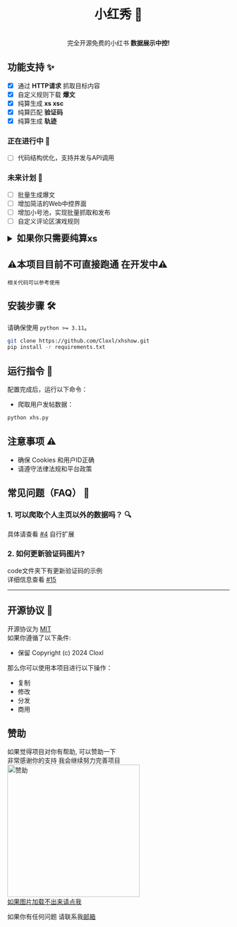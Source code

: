 <div align="center">
<h1 align="center">小红秀 📄</h1>
<br>
完全开源免费的小红书 <b>数据展示中控!</b>
<br>
</div>

## 功能支持 ✨

- [x] 通过 **HTTP请求** 抓取目标内容
- [x] 自定义规则下载 **爆文**
- [x] 纯算生成 **xs xsc**
- [x] 纯算匹配 **验证码**
- [x] 纯算生成 **轨迹**

### 正在进行中 🚀
- [ ] 代码结构优化，支持并发与API调用

### 未来计划 📅

- [ ] 批量生成爆文
- [ ] 增加简洁的Web中控界面
- [ ] 增加小号池，实现批量抓取和发布
- [ ] 自定义评论区演戏规则

<details>
    <summary  style="font-size: 20px; font-weight: bold;">如果你只需要纯算xs</summary>

1. 下载 [xs_encrypt.py](https://github.com/Cloxl/xhs-profile-spider/blob/master/encrypt/xs_encrypt.py)
2. 导入 `XsEncrypt` 类，并调用计算 `xs`  

```python  
from xs_encrypt import XsEncrypt 

XsEncrypt.encrypt_xs(url: str, a1: str, ts: str)
```  

- `url`: url去掉host后的字符串，例如：`/api/sns/web/v1/user_posted?num=?&cursor=?&user_id=?&image_formats=?`
- `a1`: Cookies中的a1
- `ts`: 毫秒时间戳(13位数字)  
具体请查看 [#4](https://github.com/Cloxl/xhs-profile-spider/issues/4) 自行扩展

注意:   
请求旋转时验证码时, 加密算法与纯算xs调用方法不同, 应使用`encrypt_sign`方法  
url传入: xt + 'test' + '/api/redcaptcha/v2/captcha/register' + payload  
```python  
xt = str(int(time.time() * 1000))
payload = "{\"secretId\":\"000\",\"verifyType\":\"102\",\"verifyUuid\":\"\",\"verifyBiz\":\"461\",\"sourceSite\":\"\",\"captchaVersion\":\"1.3.0\"}"
url = xt + 'test' + '/api/redcaptcha/v2/captcha/register' + payload

XsEncrypt.encrypt_sign(url: str = url)
```
在纯算纯协议过验证码时 需传递platform参数  
```python
XsEncrypt.encrypt_xs(url: str, a1: str, ts: str, platform: str = 'login')
```
</details>

## ⚠️本项目目前不可直接跑通 在开发中⚠️
    相关代码可以参考使用

## 安装步骤 🛠️

请确保使用 `python >= 3.11`。

```bash
git clone https://github.com/Cloxl/xhshow.git
pip install -r requirements.txt
```
## 运行指令 🚀

配置完成后，运行以下命令：

- 爬取用户发帖数据：
```bash
python xhs.py
```

## 注意事项 ⚠️

- 确保 Cookies 和用户ID正确
- 请遵守法律法规和平台政策

## 常见问题（FAQ） 💬
### 1. 可以爬取个人主页以外的数据吗？ 🔍

具体请查看 [#4](https://github.com/Cloxl/xhshow/issues/4) 自行扩展  

### 2. 如何更新验证码图片?  

code文件夹下有更新验证码的示例  
详细信息查看 [#15](https://github.com/Cloxl/xhshow/issues/15#issuecomment-2484476985)

---
## 开源协议 📝
开源协议为 [MIT](https://github.com/Cloxl/xhshow/blob/master/LICENSE)  
如果你遵循了以下条件:
- 保留 Copyright (c) 2024 Cloxl

那么你可以使用本项目进行以下操作：
- 复制
- 修改
- 分发
- 商用
## 赞助
如果觉得项目对你有帮助, 可以赞助一下  
非常感谢你的支持 我会继续努力完善项目  
<img src="https://github.com/Cloxl/xhshow/blob/master/docs/sponsor.jpg" width="300" height="300" alt="赞助">  
[如果图片加载不出来请点我](https://vip.123pan.cn/1840147130/cdn/%E8%B5%9E%E8%B5%8FCloxl.jpg)

如果你有任何问题 请联系我[邮箱](mailto:cloxl@mail.cloxl.com)
